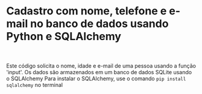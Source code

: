 # Cadastro com nome, telefone e e-mail no banco de dados usando Python e SQLAlchemy
<br><br>
Este código solicita o nome, idade e e-mail de uma pessoa usando a função 'input'. Os dados são armazenados em um banco de dados SQLite usando o SQLAlchemy
Para instalar o SQLAlchemy, use o comando <code>pip install sqlalchemy</code> no terminal
